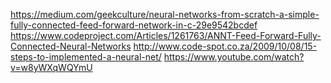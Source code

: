 https://medium.com/geekculture/neural-networks-from-scratch-a-simple-fully-connected-feed-forward-network-in-c-29e9542bcdef
https://www.codeproject.com/Articles/1261763/ANNT-Feed-Forward-Fully-Connected-Neural-Networks
http://www.code-spot.co.za/2009/10/08/15-steps-to-implemented-a-neural-net/
https://www.youtube.com/watch?v=w8yWXqWQYmU